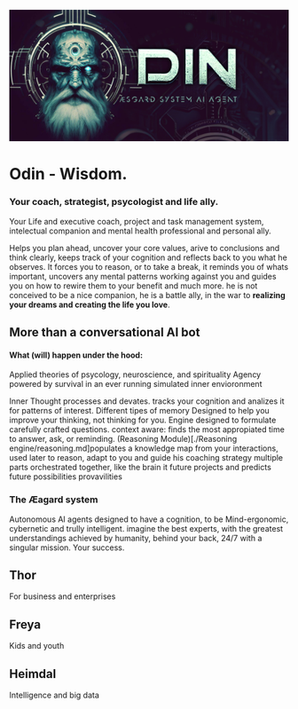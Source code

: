 ![](./OdincoverIG.jpg)
# Odin - Wisdom. 
### Your coach, strategist, psycologist and life ally.
Your Life and executive coach, project and task management system, intelectual companion and mental health professional and personal ally.

Helps you plan ahead, uncover your core values, arive to conclusions and think clearly, keeps track of your cognition and reflects back to you what he observes. It forces you to reason, or to take a break, it reminds you of whats important, uncovers any mental patterns working against you and guides you on how to rewire them to your benefit and much more.
he is not conceived to be a nice companion, he is a battle ally, in the war to **realizing your dreams and creating the life you love**.

## More than a conversational AI bot
#### What (will) happen under the hood:

Applied theories of psycology, neuroscience, and spirituality
Agency powered by survival in an ever running simulated inner envioronment

Inner Thought processes and devates.
tracks your cognition and analizes it for patterns of interest.
Different tipes of memory
Designed to help you improve your thinking, not thinking for you.
Engine designed to formulate carefully crafted questions.
context aware: finds the most appropiated time to answer, ask, or reminding.
(Reasoning Module)[./Reasoning engine/reasoning.md]populates a knowledge map from your interactions, used later to reason, adapt to you and guide his coaching strategy
multiple parts orchestrated together, like the brain
it future projects and predicts future possibilities provavilities

### The Æagard system
Autonomous AI agents designed to have a cognition, to be Mind-ergonomic, cybernetic and trully intelligent. 
imagine the best experts, with the greatest understandings achieved by humanity, behind your back, 24/7 with a singular mission. Your success.
## Thor
For business and enterprises

## Freya 
Kids and youth

## Heimdal
Intelligence and big data
